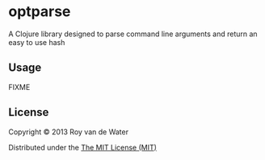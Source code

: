 # optparse

A Clojure library designed to parse command line arguments and return an easy to use hash

## Usage

FIXME

## License

Copyright © 2013 Roy van de Water

Distributed under the [The MIT License (MIT)](http://opensource.org/licenses/MIT)
